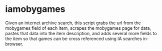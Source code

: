 # iamobygames
Given an internet archive search, this script grabs the url from the mobygames field of each item, scrapes the mobygames page for data, pastes that data into the item description, and adds several more fields to the item so that games can be cross referenced using IA searches in-browser.
